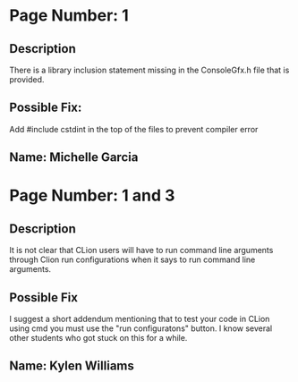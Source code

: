# Page Number: 1

## Description 
There is a library inclusion statement missing in the ConsoleGfx.h file that is provided.

## Possible Fix:
Add #include cstdint in the top of the files to prevent compiler error

## Name: Michelle Garcia

# Page Number: 1 and 3

## Description
It is not clear that CLion users will have to run command line arguments through Clion run configurations when it says to run command line arguments. 

## Possible Fix
I suggest a short addendum mentioning that to test your code in CLion using cmd you must use the "run configuratons" button. I know several other students who got stuck on this for a while.

## Name: Kylen Williams
